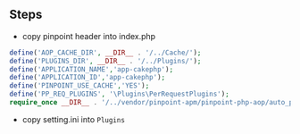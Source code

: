 ## Steps

* copy pinpoint header into index.php

```php
define('AOP_CACHE_DIR', __DIR__ . '/../Cache/');
define('PLUGINS_DIR', __DIR__ . '/../Plugins/');
define('APPLICATION_NAME','app-cakephp');
define('APPLICATION_ID','app-cakephp');
define('PINPOINT_USE_CACHE','YES');
define('PP_REQ_PLUGINS', '\Plugins\PerRequestPlugins');
require_once __DIR__ . '/../vendor/pinpoint-apm/pinpoint-php-aop/auto_pinpointed.php';

```

* copy setting.ini into `Plugins`